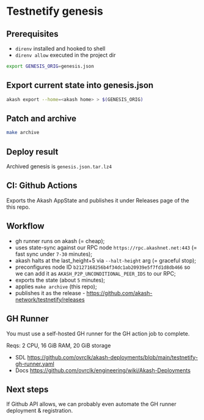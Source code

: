 # Testnetify genesis

## Prerequisites

- `direnv` installed and hooked to shell
- `direnv allow` executed in the project dir

```sh
export GENESIS_ORIG=genesis.json
```
## Export current state into genesis.json

```sh
akash export --home=<akash home> > $(GENESIS_ORIG)
```

## Patch and archive

```sh
make archive
```

## Deploy result

Archived genesis is `genesis.json.tar.lz4`

## CI: Github Actions

Exports the Akash AppState and publishes it under Releases page of the this repo.

## Workflow

- gh runner runs on akash (= cheap);
- uses state-sync against our RPC node `https://rpc.akashnet.net:443` (= fast sync under `7-30` minutes);
- akash halts at the last_height+5 via `--halt-height` arg (= graceful stop);
- preconfigures node ID `b2127168256b4f34dc1ab20939e5f7fd1d8db466` so we can add it as `AKASH_P2P_UNCONDITIONAL_PEER_IDS` to our RPC;
- exports the state (about `5` minutes);
- applies `make archive` (this repo);
- publishes it as the release - https://github.com/akash-network/testnetify/releases

## GH Runner

You must use a self-hosted GH runner for the GH action job to complete.

Reqs: 2 CPU, 16 GiB RAM, 20 GiB storage

- SDL https://github.com/ovrclk/akash-deployments/blob/main/testnetify-gh-runner.yaml
- Docs https://github.com/ovrclk/engineering/wiki/Akash-Deployments

## Next steps

If Github API allows, we can probably even automate the GH runner deployment & registration.
